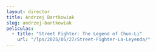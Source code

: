 ```yaml
---
layout: director
title: Andrzej Bartkowiak
slug: andrzej-bartkowiak
peliculas:
  - title: "Street Fighter: The Legend of Chun-Li"
    url: "/lps/2025/05/27/Street-Fighter-La-Leyenda/"
---
```

